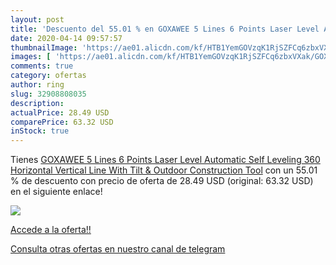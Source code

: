 ```yaml
---
layout: post
title: 'Descuento del 55.01 % en GOXAWEE 5 Lines 6 Points Laser Level Aut'
date: 2020-04-14 09:57:57
thumbnailImage: 'https://ae01.alicdn.com/kf/HTB1YemGOVzqK1RjSZFCq6zbxVXak/GOXAWEE-5-Lines-6-Points-Laser-Level-Automatic-Self-Leveling-360-Horizontal-Vertical-Line-With-Tilt.jpg_350x350._SL200_.jpg'
images: [ 'https://ae01.alicdn.com/kf/HTB1YemGOVzqK1RjSZFCq6zbxVXak/GOXAWEE-5-Lines-6-Points-Laser-Level-Automatic-Self-Leveling-360-Horizontal-Vertical-Line-With-Tilt.jpg_350x350._SL200_.jpg' ]
comments: true
category: ofertas
author: ring
slug: 32908808035
description:
actualPrice: 28.49 USD
comparePrice: 63.32 USD
inStock: true
---
```


Tienes [GOXAWEE 5 Lines 6 Points Laser Level Automatic Self Leveling 360 Horizontal Vertical Line With Tilt & Outdoor Construction Tool](https://www.amazon.com/dp/32908808035/?tag=redken08-20) con un 55.01 % de descuento con precio de oferta de 28.49 USD (original: 63.32 USD) en el siguiente enlace!

[![](https://ae01.alicdn.com/kf/HTB1YemGOVzqK1RjSZFCq6zbxVXak/GOXAWEE-5-Lines-6-Points-Laser-Level-Automatic-Self-Leveling-360-Horizontal-Vertical-Line-With-Tilt.jpg_350x350._SL200_.jpg)](https://www.amazon.com/dp/32908808035/?tag=redken08-20)

[Accede a la oferta!!](https://www.amazon.com/dp/32908808035/?tag=redken08-20)

[Consulta otras ofertas en nuestro canal de telegram](https://t.me/s/ofertas25)

